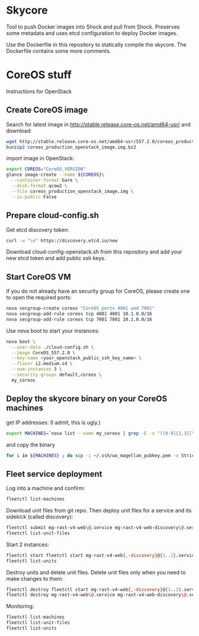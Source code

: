 # Skycore

Tool to push Docker images into Shock and pull from Shock. Preserves some metadata and uses etcd configuration to deploy Docker images.

Use the Dockerfile in this repository to statically compile the skycore. The Dockerfile contains some more comments.

# CoreOS stuff
Instructions for OpenStack

## Create CoreOS image

Search for latest image in http://stable.release.core-os.net/amd64-usr/ and download:
```bash
wget http://stable.release.core-os.net/amd64-usr/557.2.0/coreos_production_openstack_image.img.bz2
bunzip2 coreos_production_openstack_image.img.bz2
```

import image in OpenStack:
```bash
export COREOS="CoreOS_VERSION"
glance image-create --name ${COREOS}\
  --container-format bare \
  --disk-format qcow2 \
  --file coreos_production_openstack_image.img \
  --is-public False
```

## Prepare cloud-config.sh
Get etcd discovery token:
```bash
curl -w "\n" https://discovery.etcd.io/new
```

Download cloud-config-openstack.sh from this repository and add your new etcd token and add public ssh keys.

## Start CoreOS VM

If you do not already have an security group for CoreOS, please create one to open the required ports:
```bash
nova secgroup-create coreos "CoreOS ports 4001 and 7001"
nova secgroup-add-rule coreos tcp 4001 4001 10.1.0.0/16
nova secgroup-add-rule coreos tcp 7001 7001 10.1.0.0/16
```

Use nova boot to start your instances:
```bash
nova boot \
  --user-data ./cloud-config.sh \
  --image CoreOS_557.2.0 \
  --key-name <your_openstack_public_ssh_key_name> \
  --flavor i2.medium.sd \
  --num-instances 3 \
  --security-groups default,coreos \
  my_coreos
```

## Deploy the skycore binary on your CoreOS machines

get IP addresses: (I admit, this is ugly.)
```bash
export MACHINES=`nova list --name my_coreos | grep -E -o "([0-9]{1,3}[\.]){3}[0-9]{1,3}" | tr '\n' ' '` ; echo ${MACHINES}
```
and copy the binary
```bash
for i in ${MACHINES} ; do scp -i ~/.ssh/wo_magellan_pubkey.pem -o StrictHostKeyChecking=no ./skycore core@${i}: ; done
```

## Fleet service deployment
Log into a machine and confirm:
```bash
fleetctl list-machines
```

Download unit files from git repo. Then deploy unit files for a service and its sidekick (called discovery): 
```bash
fleetctl submit mg-rast-v4-web\@.service mg-rast-v4-web-discovery\@.service
fleetctl list-unit-files
```

Start 2 instances:
```bash
fleetctl start fleetctl start mg-rast-v4-web{,-discovery}@{1..2}.service
fleetctl list-units
```

Destroy units and delete unit files. Delete unit files only when you need to make changes to them:
```bash
fleetctl destroy fleetctl start mg-rast-v4-web{,-discovery}@{1..2}.service
fleetctl destroy mg-rast-v4-web\@.service mg-rast-v4-web-discovery\@.service
```

Monitoring:
```bash
fleetctl list-machines
fleetctl list-unit-files 
fleetctl list-units
```
